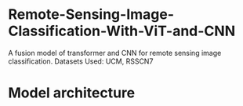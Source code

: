 # Remote-Sensing-Image-Classification-With-ViT-and-CNN
A fusion model of transformer and CNN for remote sensing image classification. Datasets Used: UCM, RSSCN7
# Model architecture
